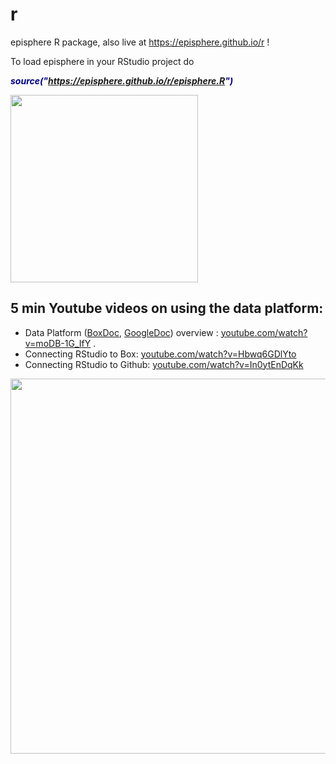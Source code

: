 # r
episphere R package, also live at https://episphere.github.io/r !

To load episphere in your RStudio project do 

<b><i style="backgroundColor:yellow;color:navy"> source("https://episphere.github.io/r/episphere.R") </i></b>

<img width=300 src="https://episphere.github.io/r/Data%20Platform%20Diagram.png">

## 5 min Youtube videos on using the data platform:

* Data Platform (<a href="https://nih.app.box.com/file/810301962766" target="_blank">BoxDoc</a>, <a href="https://docs.google.com/document/d/1t-A7UTcdSqrxZcw7_Is4v_Lr6cuDPZ3rOEX20u4MRZU/edit?usp=sharing" target="_blank">GoogleDoc</a>) overview : <a href="https://www.youtube.com/watch?v=moDB-1G_IfY" target="_blank">youtube.com/watch?v=moDB-1G_IfY</a> .
* Connecting RStudio to Box: <a href="https://www.youtube.com/watch?v=Hbwq6GDlYto" target="_blank">youtube.com/watch?v=Hbwq6GDlYto</a>
* Connecting RStudio to Github: <a href="https://www.youtube.com/watch?v=In0ytEnDqKk" target="_blank">youtube.com/watch?v=In0ytEnDqKk</a>

<img width=600 src="https://episphere.github.io/r/withPictures.png">

